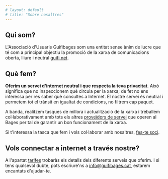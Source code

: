 ```yaml
---
# layout: default
# title: "Sobre nosaltres"
---
```


## Qui som?

L'Associació d'Usuaris Guifibages som una entitat sense ànim de lucre que té com a principal objectiu la promoció de la xarxa de comunicacions oberta, lliure i neutral [guifi.net](http://guifi.net).

## Què fem?

**Oferim un servei d'internet neutral i que respecta la teva privacitat**. Això significa que no inspeccionem què circula per la xarxa; de fet no ens interessa per res saber què consultes a Internet. El nostre servei és neutral i permetem tot el trànsit en igualtat de condicions, no filtrem cap paquet.

A banda, realitzem tasques de millora i actualització de la xarxa i treballem col·laborativament amb tots els altres [proveïdors de servei](https://guifi.net/ca/node/2426/suppliers) que operen al Bages per tal de garantir un bon funcionament de la xarxa.

Si t'interessa la tasca que fem i vols col·laborar amb nosaltres, [fes-te soci](/soci/).

## Vols connectar a internet a través nostre?

A l'apartat [tarifes](/tarifes/) trobaràs els detalls dels diferents serveis que oferim. I si tens qualsevol dubte, pots escriure'ns a [info@guifibages.cat](mailto:info@guifibages.cat), estarem encantats d'ajudar-te.
